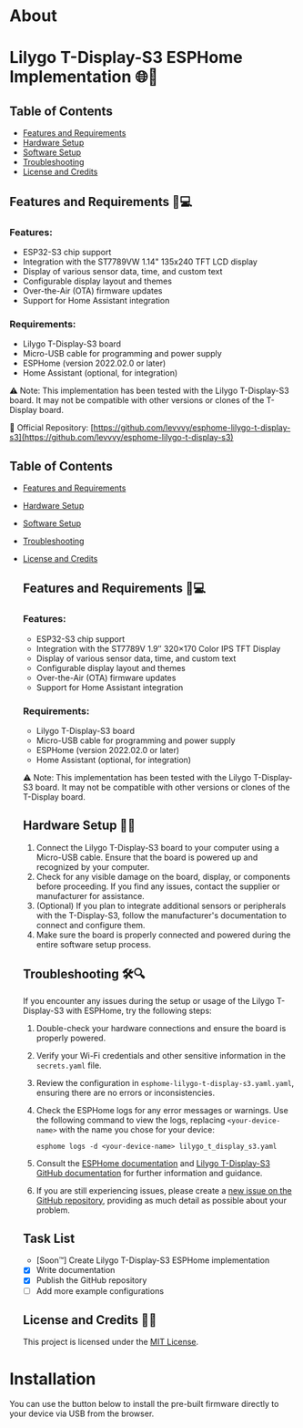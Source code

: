 # About

# Lilygo T-Display-S3 ESPHome Implementation 🌐🚀

## Table of Contents

- [Features and Requirements](#features-and-requirements)
- [Hardware Setup](#hardware-setup)
- [Software Setup](#software-setup)
- [Troubleshooting](#troubleshooting)
- [License and Credits](#license-and-credits)

## Features and Requirements 🔧💻

### Features:
* ESP32-S3 chip support
* Integration with the ST7789VW 1.14" 135x240 TFT LCD display
* Display of various sensor data, time, and custom text
* Configurable display layout and themes
* Over-the-Air (OTA) firmware updates
* Support for Home Assistant integration

### Requirements:
* Lilygo T-Display-S3 board
* Micro-USB cable for programming and power supply
* ESPHome (version 2022.02.0 or later)
* Home Assistant (optional, for integration)

⚠️ Note: This implementation has been tested with the Lilygo T-Display-S3 board. It may not be compatible with other versions or clones of the T-Display board.

🔗 Official Repository: [https://github.com/levvvy/esphome-lilygo-t-display-s3](https://github.com/levvvy/esphome-lilygo-t-display-s3)

## Table of Contents

- [Features and Requirements](#features-and-requirements)
- [Hardware Setup](#hardware-setup)
- [Software Setup](#software-setup)
- [Troubleshooting](#troubleshooting)
- [License and Credits](#license-and-credits)

  ## Features and Requirements 🔧💻

  ### Features:
  * ESP32-S3 chip support
  * Integration with the ST7789V 1.9″ 320×170 Color IPS TFT Display
  * Display of various sensor data, time, and custom text
  * Configurable display layout and themes
  * Over-the-Air (OTA) firmware updates
  * Support for Home Assistant integration

  ### Requirements:
  * Lilygo T-Display-S3 board
  * Micro-USB cable for programming and power supply
  * ESPHome (version 2022.02.0 or later)
  * Home Assistant (optional, for integration)

  ⚠️ Note: This implementation has been tested with the Lilygo T-Display-S3 board. It may not be compatible with other versions or clones of the T-Display board.

  ## Hardware Setup 🔌🔧

  1. Connect the Lilygo T-Display-S3 board to your computer using a Micro-USB cable. Ensure that the board is powered up and recognized by your computer.
  2. Check for any visible damage on the board, display, or components before proceeding. If you find any issues, contact the supplier or manufacturer for assistance.
  3. (Optional) If you plan to integrate additional sensors or peripherals with the T-Display-S3, follow the manufacturer's documentation to connect and configure them.
  4. Make sure the board is properly connected and powered during the entire software setup process.

  ## Troubleshooting 🛠️🔍

  If you encounter any issues during the setup or usage of the Lilygo T-Display-S3 with ESPHome, try the following steps:

  1. Double-check your hardware connections and ensure the board is properly powered.
  2. Verify your Wi-Fi credentials and other sensitive information in the `secrets.yaml` file.
  3. Review the configuration in `esphome-lilygo-t-display-s3.yaml.yaml`, ensuring there are no errors or inconsistencies.
  4. Check the ESPHome logs for any error messages or warnings. Use the following command to view the logs, replacing `<your-device-name>` with the name you chose for your device:
     ```
     esphome logs -d <your-device-name> lilygo_t_display_s3.yaml
     ```

  5. Consult the [ESPHome documentation](https://esphome.io/) and [Lilygo T-Display-S3 GitHub documentation](https://github.com/Xinyuan-LilyGO/T-Display-S3) for further information and guidance.

  6. If you are still experiencing issues, please create a [new issue on the GitHub repository](https://github.com/levvvy/esphome-lilygo-t-display-s3/issues), providing as much detail as possible about your problem.

  ## Task List

  - [Soon™] Create Lilygo T-Display-S3 ESPHome implementation
  - [x] Write documentation
  - [x] Publish the GitHub repository
  - [ ] Add more example configurations

  ## License and Credits 📜🌟

  This project is licensed under the [MIT License](https://github.com/levvvy/esphome-lilygo-t-display-s3/blob/main/LICENSE).



# Installation

You can use the button below to install the pre-built firmware directly to your device via USB from the browser.

<esp-web-install-button manifest="./manifest.json"></esp-web-install-button>

<script type="module" src="https://unpkg.com/esp-web-tools@9.1.0/dist/web/install-button.js?module"></script>
